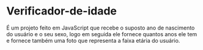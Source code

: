 # Verificador-de-idade
É um projeto feito em JavaScript que recebe o suposto ano de nascimento do usuário e o seu sexo, logo em seguida ele fornece quantos anos ele tem e fornece também uma foto que representa a faixa etária do usuário.
